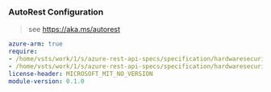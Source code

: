 ### AutoRest Configuration

> see https://aka.ms/autorest

``` yaml
azure-arm: true
require:
- /home/vsts/work/1/s/azure-rest-api-specs/specification/hardwaresecuritymodules/resource-manager/readme.md
- /home/vsts/work/1/s/azure-rest-api-specs/specification/hardwaresecuritymodules/resource-manager/readme.go.md
license-header: MICROSOFT_MIT_NO_VERSION
module-version: 0.1.0

```